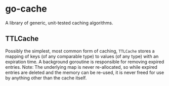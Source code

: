 # go-cache
A library of generic, unit-tested caching algorithms.

## TTLCache
Possibly the simplest, most common form of caching, `TTLCache` stores a mapping of keys (of any comparable type) to values (of any type) with an expiration time.
A background goroutine is responsible for removing expired entries.
Note: The underlying map is never re-allocated, so while expired entries are deleted and the memory can be re-used, it is never freed for use by anything other than the cache itself.

